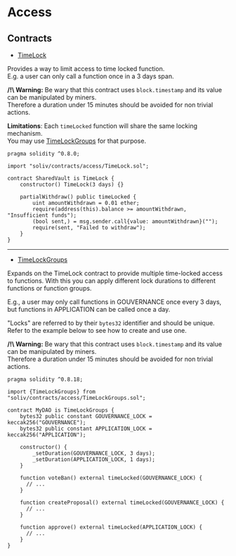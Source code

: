 # Access

## Contracts

- [TimeLock](TimeLock.sol)

Provides a way to limit access to time locked function.\
E.g. a user can only call a function once in a 3 days span.

**/!\\ Warning:** Be wary that this contract uses `block.timestamp` and its value can be manipulated by miners.\
Therefore a duration under 15 minutes should be avoided for non trivial actions.

**Limitations**: Each `timeLocked` function will share the same locking mechanism.\
You may use [TimeLockGroups](TimeLockGroups.sol) for that purpose.

```solidity
pragma solidity ^0.8.0;

import "soliv/contracts/access/TimeLock.sol";

contract SharedVault is TimeLock {
    constructor() TimeLock(3 days) {}

    partialWithdraw() public timeLocked {
        uint amountWithdrawn = 0.01 ether;
        require(address(this).balance >= amountWithdrawn, "Insufficient funds");
        (bool sent,) = msg.sender.call{value: amountWithdrawn}("");
        require(sent, "Failed to withdraw");
    }
}
```

<hr>

- [TimeLockGroups](TimeLockGroups.sol)

Expands on the TimeLock contract to provide multiple time-locked access to functions.
With this you can apply different lock durations to different functions or function groups.

E.g., a user may only call functions in GOUVERNANCE once every 3 days, but functions in APPLICATION can be called once a day.

"Locks" are referred to by their `bytes32` identifier and should be unique.
Refer to the example below to see how to create and use one.

**/!\\ Warning:** Be wary that this contract uses `block.timestamp` and its value can be manipulated by miners.\
Therefore a duration under 15 minutes should be avoided for non trivial actions.

```solidity
pragma solidity ^0.8.18;

import {TimeLockGroups} from "soliv/contracts/access/TimeLockGroups.sol";

contract MyDAO is TimeLockGroups {
    bytes32 public constant GOUVERNANCE_LOCK = keccak256("GOUVERNANCE");
    bytes32 public constant APPLICATION_LOCK = keccak256("APPLICATION");

    constructor() {
        _setDuration(GOUVERNANCE_LOCK, 3 days);
        _setDuration(APPLICATION_LOCK, 1 days);
    }

    function voteBan() external timeLocked(GOUVERNANCE_LOCK) {
      // ...
    }

    function createProposal() external timeLocked(GOUVERNANCE_LOCK) {
      // ...
    }

    function approve() external timeLocked(APPLICATION_LOCK) {
      // ...
    }
}
```
